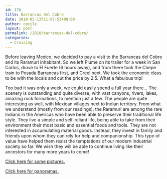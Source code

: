 ```yaml
---
id: 176
title: Barrancas del Cobre
date: 2010-05-13T21:07:53+00:00
author: cecile
layout: post
permalink: /2010/barrancas-del-cobre/
categories:
  - Cruising
---
```

Before leaving Mexico, we decided to pay a visit to the Barrancas del Cobre and
its Raramuri inhabitant. So we left Plume on its trailer for a week in San
Carlos, drove to El Fuerte (6 hours away), and from there took the Chepe train
to Posada Barrancas first, and Creel next. We took the economic class to be with
the locals and cut the price by 2.5. What a fabulous trip!

Too bad it was only a week, we could easily spend a full year there&#8230; The
scenery is outstanding and quite diverse, with vast canyons, rivers, lakes,
amazing rock formations, to mention just a few. The people are quite interesting
as well, with Mexican villages next to Indian territory. From what we understand
(mostly from our readings), the Raramuri are among the rare Indians in the
Americas who have been able to preserve their traditional life style. They live
a simple and self-reliant life, being able to take from their environment their
most basic and essential foods and tools. They are not interested in
accumulating material goods. Instead, they invest in family and friends upon
whom they can rely for help and companionship. This type of value have helped
them resist the temptations of our modern industrial society so far. We wish
they will be able to continue living like their ancestors for many more years to
come!

[Click here for some pictures.](http://plume.flupes.org/gallery/index.php?level=album&id=39)

[Click here for panoramas.](http://www.gigapan.org/gigapans/most_popular/?q=copper-canyon+lorenzo)